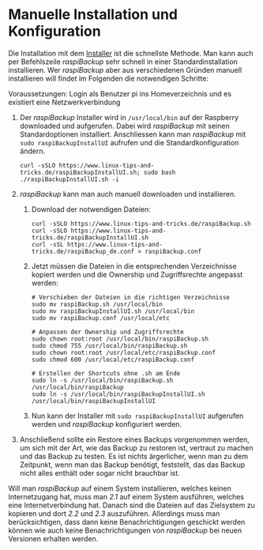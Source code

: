 # Manuelle Installation und Konfiguration

Die Installation mit dem [Installer](installation-in-5-minutes.md) ist die schnellste Methode.
Man kann auch per Befehlszeile *raspiBackup* sehr schnell in einer Standardinstallation installieren.
Wer *raspiBackup* aber aus verschiedenen Gründen manuell installieren will findet im Folgenden die notwendigen Schritte:

Voraussetzungen: Login als Benutzer pi ins Homeverzeichnis und es existiert eine Netzwerkverbindung

1. Der *raspiBackup* Installer wird in `/usr/local/bin` auf der Raspberry
   downloaded und aufgerufen. Dabei wird *raspiBackup* mit seinen
   Standardoptionen installiert. Anschliessen kann man *raspiBackup* mit
   `sudo raspiBackupInstallUI` aufrufen und die Standardkonfiguration ändern.

       curl -sSLO https://www.linux-tips-and-tricks.de/raspiBackupInstallUI.sh; sudo bash ./raspiBackupInstallUI.sh -i

2. *raspiBackup* kann man auch manuell downloaden und installieren.

   1. Download der notwendigen Dateien:

          curl -sSLO https://www.linux-tips-and-tricks.de/raspiBackup.sh
          curl -sSLO https://www.linux-tips-and-tricks.de/raspiBackupInstallUI.sh
          curl -sSL https://www.linux-tips-and-tricks.de/raspiBackup_de.conf > raspiBackup.conf

   2. Jetzt müssen die Dateien in die entsprechenden Verzeichnisse kopiert werden und die Ownership und Zugriffsrechte angepasst werden:

          # Verschieben der Dateien in die richtigen Verzeichnisse
          sudo mv raspiBackup.sh /usr/local/bin
          sudo mv raspiBackupInstallUI.sh /usr/local/bin
          sudo mv raspiBackup.conf /usr/local/etc

          # Anpassen der Ownership und Zugriffsrechte
          sudo chown root:root /usr/local/bin/raspiBackup.sh
          sudo chmod 755 /usr/local/bin/raspiBackup.sh
          sudo chown root:root /usr/local/etc/raspiBackup.conf
          sudo chmod 600 /usr/local/etc/raspiBackup.conf

          # Erstellen der Shortcuts ohne .sh am Ende
          sudo ln -s /usr/local/bin/raspiBackup.sh /usr/local/bin/raspiBackup
          sudo ln -s /usr/local/bin/raspiBackupInstallUI.sh /usr/local/bin/raspiBackupInstallUI

   3. Nun kann der Installer mit `sudo raspiBackupInstallUI` aufgerufen werden und *raspiBackup* konfiguriert werden.

3. Anschließend sollte ein Restore eines Backups vorgenommen werden,
   um sich mit der Art, wie das Backup zu restoren ist, vertraut zu machen und das
   Backup zu testen. Es ist nichts ärgerlicher, wenn man zu dem Zeitpunkt, wenn
   man das Backup benötigt, feststellt, das das Backup nicht alles enthält oder
   sogar nicht brauchbar ist.

Will man *raspiBackup* auf einem System installieren, welches keinen
Internetzugang hat, muss man *2.1* auf einem System ausführen, welches eine
Internetverbindung hat. Danach sind die Dateien auf das Zielsystem zu kopieren
und dort *2.2* und *2.3* auszuführen. Allerdings muss man berücksichtigen, dass dann
keine Benachrichtigungen geschickt werden können wie auch keine
Benachrichtigungen von *raspiBackup* bei neuen Versionen erhalten werden.

[.status]: rft
[.source]: https://www.linux-tips-and-tricks.de/de/raspibackupcategoried/538-raspibackup-manuelle-installation
[.source]: https://www.linux-tips-and-tricks.de/en/raspibackupcategorye/539-raspibackup-manual-installation

